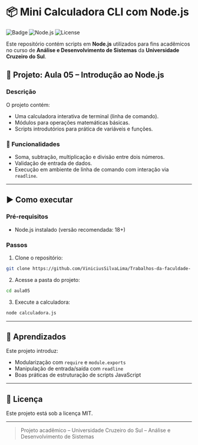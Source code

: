 # 📦 Mini Calculadora CLI com Node.js

![Badge](https://img.shields.io/badge/status-em%20desenvolvimento-yellow)
![Node.js](https://img.shields.io/badge/Node.js-v18.0.0-green)
![License](https://img.shields.io/badge/license-MIT-blue)

Este repositório contém scripts em **Node.js** utilizados para fins acadêmicos no curso de **Análise e Desenvolvimento de Sistemas** da **Universidade Cruzeiro do Sul**.

## 📁 Projeto: Aula 05 – Introdução ao Node.js

### Descrição
O projeto contém:
- Uma calculadora interativa de terminal (linha de comando).
- Módulos para operações matemáticas básicas.
- Scripts introdutórios para prática de variáveis e funções.

### 📌 Funcionalidades
- Soma, subtração, multiplicação e divisão entre dois números.
- Validação de entrada de dados.
- Execução em ambiente de linha de comando com interação via `readline`.

---

## ▶️ Como executar

### Pré-requisitos
- Node.js instalado (versão recomendada: 18+)

### Passos

1. Clone o repositório:
```bash
git clone https://github.com/ViniciusSilvaLima/Trabalhos-da-faculdade-
```

2. Acesse a pasta do projeto:
```bash
cd aula05
```

3. Execute a calculadora:
```bash
node calculadora.js
```

---

## 🧠 Aprendizados
Este projeto introduz:
- Modularização com `require` e `module.exports`
- Manipulação de entrada/saída com `readline`
- Boas práticas de estruturação de scripts JavaScript

---

## 📄 Licença
Este projeto está sob a licença MIT.

---

> Projeto acadêmico – Universidade Cruzeiro do Sul – Análise e Desenvolvimento de Sistemas
